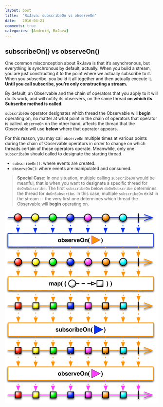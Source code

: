 ```yaml
---
layout: post
title:  "RxJava: subscribeOn vs observeOn"
date:   2016-04-21
comments: true
categories: [Android, RxJava]
---
```


## subscribeOn() vs observeOn()

One common misconception about RxJava is that it’s asynchronous, but everything is synchronous by default, actually. When you build a stream, you are just constructing it to the point where we actually subscribe to it. When you subscribe, you build it all together and then actually execute it. **Until you call subscribe, you’re only constructing a stream.**

By default, an Observable and the chain of operators that you apply to it will do its work, and will notify its observers, on the same thread **on which its Subscribe method is called**. 

`subscribeOn` operator designates which thread the Observable will **begin** operating on, no matter at what point in the chain of operators that operator is called. `observeOn` on the other hand, affects the thread that the Observable will use **below** where that operator appears. 

For this reason, you may call `observeOn` multiple times at various points during the chain of Observable operators in order to change on which threads certain of those operators operate. Meanwhile, only one `subscribeOn` should called to designate the starting thread.

* `subscribeOn()`: where events are created.
* `observeOn()`: where events are manipulated and consumed.

> **Special Case:** In one situation, multiple calling `subscribeOn` would be meanful, that is when you want to designate a specific thread for `doOnSubscribe`. The first `subscribeOn` below `doOnSubscribe` determines the thread for `doOnSubscribe`. In this case, multiple `subscribeOn` exist in the stream -- the very first one determines which thread the Observable will **begin** operating on.

![schedulers](/assets/images/subscribeon-vs-observeon.png)